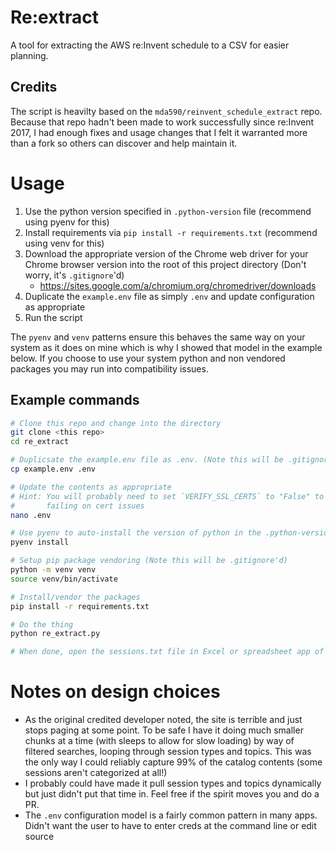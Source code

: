 # Re:extract
A tool for extracting the AWS re:Invent schedule to a CSV for easier planning.

## Credits
The script is heavilty based on the `mda590/reinvent_schedule_extract` repo.
Because that repo hadn't been made to work successfully since re:Invent 2017, I
had enough fixes and usage changes that I felt it warranted more than a fork so
others can discover and help maintain it.

# Usage
1. Use the python version specified in `.python-version` file (recommend using
   pyenv for this)
2. Install requirements via `pip install -r requirements.txt` (recommend using
   venv for this)
3. Download the appropriate version of the Chrome web driver for your Chrome
   browser version into the root of this project directory (Don't worry, it's
   `.gitignore`'d)
   - https://sites.google.com/a/chromium.org/chromedriver/downloads
4. Duplicate the `example.env` file as simply `.env` and update configuration as
   appropriate
5. Run the script

The `pyenv` and `venv` patterns ensure this behaves the same way on your system
as it does on mine which is why I showed that model in the example below. If you
choose to use your system python and non vendored packages you may run into
compatibility issues.

## Example commands
```bash
# Clone this repo and change into the directory
git clone <this repo>
cd re_extract

# Duplicsate the example.env file as .env. (Note this will be .gitignore'd)
cp example.env .env

# Update the contents as appropriate
# Hint: You will probably need to set `VERIFY_SSL_CERTS` to "False" to avoid
#       failing on cert issues
nano .env

# Use pyenv to auto-install the version of python in the .python-version file
pyenv install

# Setup pip package vendoring (Note this will be .gitignore'd)
python -m venv venv
source venv/bin/activate

# Install/vendor the packages
pip install -r requirements.txt

# Do the thing
python re_extract.py

# When done, open the sessions.txt file in Excel or spreadsheet app of choise
```

# Notes on design choices
- As the original credited developer noted, the site is terrible and just stops
  paging at some point. To be safe I have it doing much smaller chunks at a time
  (with sleeps to allow for slow loading) by way of filtered searches, looping
  through session types and topics. This was the only way I could reliably
  capture 99% of the catalog contents (some sessions aren't categorized at all!)
- I probably could have made it pull session types and topics dynamically but
  just didn't put that time in. Feel free if the spirit moves you and do a PR.
- The `.env` configuration model is a fairly common pattern in many apps.
  Didn't want the user to have to enter creds at the command line or edit source
